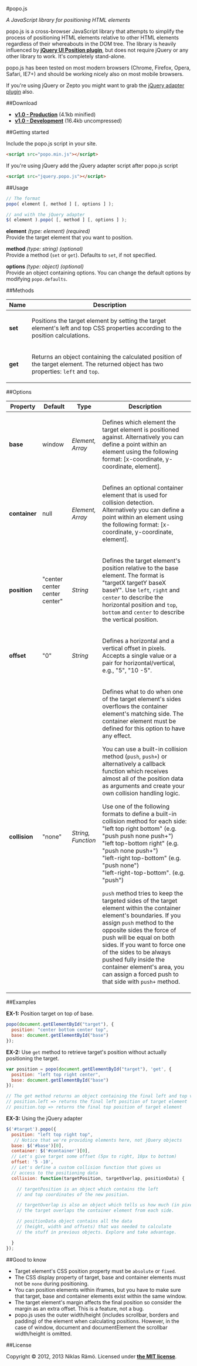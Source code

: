 #popo.js

*A JavaScript library for positioning HTML elements*

popo.js is a cross-browser JavaScript library that attempts to simplify the process of positioning HTML elements relative to other HTML elements regardless of their whereabouts in the DOM tree. The library is heavily influenced by **[jQuery UI Position plugin](http://jqueryui.com/position/)**, but does not require jQuery or any other library to work. It's completely stand-alone.

popo.js has been tested on most modern browsers (Chrome, Firefox, Opera, Safari, IE7+) and should be working nicely also on most mobile browsers.

If you're using jQuery or Zepto you might want to grab the [jQuery adapter plugin](jquery.popo.js) also.

##Download

* **[v1.0 - Production](popo.min.js)** (4.1kb minified)
* **[v1.0 - Development](popo.js)** (16.4kb uncompressed)

##Getting started

Include the popo.js script in your site.
```html
<script src="popo.min.js"></script>
```

If you're using jQuery add the jQuery adapter script after popo.js script
```html
<script src="jquery.popo.js"></script>
```

##Usage

```javascript
// The format
popo( element [, method ] [, options ] );

// and with the jQuery adapter
$( element ).popo( [, method ] [, options ] );
```

**element** *(type: element)* *(required)*   
Provide the target element that you want to position.

**method** *(type: string)* *(optional)*   
Provide a method (`set` or `get`). Defaults to `set`, if not specified.

**options** *(type: object)* *(optional)*   
Provide an object containing options. You can change the default options by modifying `popo.defaults`.

##Methods

Name | Description
--- | ---
**set** | <p>Positions the target element by setting the target element's left and top CSS properties according to the position calculations.</p>
**get** | <p>Returns an object containing the calculated position of the target element. The returned object has two properties: <code>left</code> and <code>top</code>.</p>

##Options

Property | Default | Type | Description
--- | --- | --- | ---
**base** | window | *Element, Array* | <p>Defines which element the target element is positioned against. Alternatively you can define a point within an element using the following format: [x-coordinate, y-coordinate, element].</p>
**container** | null | *Element, Array* | <p>Defines an optional container element that is used for collision detection. Alternatively you can define a point within an element using the following format: [x-coordinate, y-coordinate, element].</p>
**position** | "center center center center" | *String* | <p>Defines the target element's position relative to the base element. The format is "targetX targetY baseX baseY". Use `left`, `right` and `center` to describe the horizontal position and `top`, `bottom` and `center` to describe the vertical position.</p>
**offset** | "0" | *String* | <p>Defines a horizontal and a vertical offset in pixels. Accepts a single value or a pair for horizontal/vertical, e.g., "5", "10 -5".
**collision** | "none" | *String, Function* | <p>Defines what to do when one of the target element's sides overflows the container element's matching side. The container element must be defined for this option to have any effect.</p><p>You can use a built-in collision method (`push`, `push+`) or alternatively a callback function which receives almost all of the position data as arguments and create your own collision handling logic.</p><p>Use one of the following formats to define a built-in collision method for each side:<br>"left top right bottom" (e.g. "push push none push+")<br>"left top-bottom right" (e.g. "push none push+")<br>"left-right top-bottom" (e.g. "push none")<br>"left-right-top-bottom". (e.g. "push")</p><p><code>push</code> method tries to keep the targeted sides of the target element within the container element's boundaries. If you assign <code>push</code> method to the opposite sides the force of push will be equal on both sides. If you want to force one of the sides to be always pushed fully inside the container element's area, you can assign a forced push to that side with <code>push+</code> method.</p>

##Examples

__EX-1:__ Position target on top of base.

```javascript
popo(document.getElementById("target"), {
  position: "center bottom center top",
  base: document.getElementById("base")
});
```

__EX-2:__ Use `get` method to retrieve target's position without actually positioning the target.

```javascript
var position = popo(document.getElementById("target"), 'get', {
  position: "left top right center",
  base: document.getElementById("base")
});

// The get method returns an object containing the final left and top values
// position.left => returns the final left position of target element 
// position.top => returns the final top position of target element
```

__EX-3:__ Using the jQuery adapter

```javascript
$('#target').popo({
  position: "left top right top",
   // Notice that we're providing elements here, not jQuery objects
  base: $('#base')[0],
  container: $('#container')[0],
  // Let's give target some offset (5px to right, 10px to bottom)
  offset: '5 -10',
  // Let's define a custom collision function that gives us
  // access to the positioning data
  collision: function(targetPosition, targetOverlap, positionData) {

    // targetPosition is an object which contains the left 
    // and top coordinates of the new position.

    // targetOverlap is also an object which tells us how much (in pixels)
    // the target overlaps the container element from each side.

    // positionData object contains all the data 
    // (height, width and offsets) that was needed to calculate
    // the stuff in previous objects. Explore and take advantage.

  }
});
```

##Good to know

* Target element's CSS position property must be `absolute` or `fixed`.
* The CSS display property of target, base and container elements must not be `none` during positioning.
* You can position elements within iframes, but you have to make sure that target, base and container elements exist within the same window.
* The target element's margin affects the final position so consider the margin as an extra offset. This is a feature, not a bug.
* popo.js uses the outer width/height (includes scrollbar, borders and padding) of the element when calculating positions. However, in the case of window, document and documentElement the scrollbar width/height is omitted.

##License

Copyright &copy; 2012, 2013 Niklas Rämö. Licensed under **[the MIT license](LICENSE.md)**.
